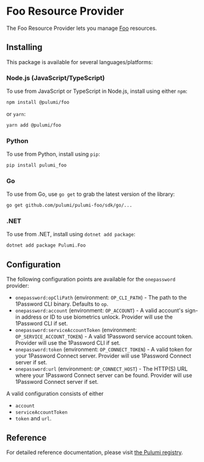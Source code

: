 # Foo Resource Provider <!-- TODO -->

The Foo Resource Provider lets you manage [Foo](http://example.com) resources.

## Installing <!-- TODO -->

This package is available for several languages/platforms:

### Node.js (JavaScript/TypeScript)

To use from JavaScript or TypeScript in Node.js, install using either `npm`:

```bash
npm install @pulumi/foo
```

or `yarn`:

```bash
yarn add @pulumi/foo
```

### Python

To use from Python, install using `pip`:

```bash
pip install pulumi_foo
```

### Go

To use from Go, use `go get` to grab the latest version of the library:

```bash
go get github.com/pulumi/pulumi-foo/sdk/go/...
```

### .NET

To use from .NET, install using `dotnet add package`:

```bash
dotnet add package Pulumi.Foo
```

## Configuration

The following configuration points are available for the `onepassword` provider:

- `onepassword:opCliPath` (environment: `OP_CLI_PATH`) - The path to the 1Password CLI binary. Defaults to `op`.
- `onepassword:account` (environment: `OP_ACCOUNT`) - A valid account's sign-in address or ID to use biometrics unlock. Provider will use the 1Password CLI if set.
- `onepassword:serviceAccountToken` (environment: `OP_SERVICE_ACCOUNT_TOKEN`) - A valid 1Password service account token. Provider will use the 1Password CLI if set.
- `onepassword:token` (environment: `OP_CONNECT_TOKEN`) - A valid token for your 1Password Connect server. Provider will use 1Password Connect server if set.
- `onepassword:url` (environment: `OP_CONNECT_HOST`) - The HTTP(S) URL where your 1Password Connect server can be found. Provider will use 1Password Connect server if set.

A valid configuration consists of either

- `account`
- `serviceAccountToken`
- `token` and `url`.

## Reference <!-- TODO -->

For detailed reference documentation, please visit [the Pulumi registry](https://www.pulumi.com/registry/packages/foo/api-docs/).
